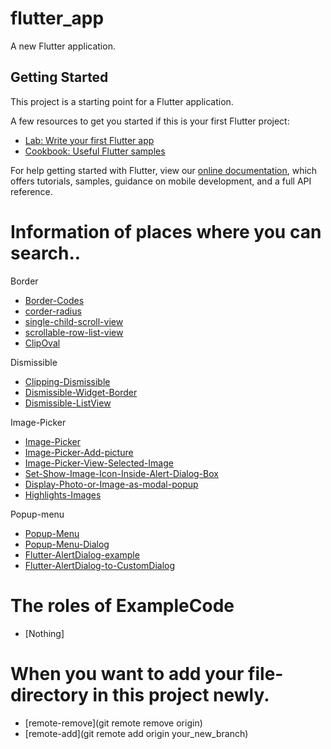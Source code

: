 # flutter_app

A new Flutter application.

## Getting Started

This project is a starting point for a Flutter application.

A few resources to get you started if this is your first Flutter project:

- [Lab: Write your first Flutter app](https://flutter.dev/docs/get-started/codelab)
- [Cookbook: Useful Flutter samples](https://flutter.dev/docs/cookbook)

For help getting started with Flutter, view our
[online documentation](https://flutter.dev/docs), which offers tutorials,
samples, guidance on mobile development, and a full API reference.


# Information of places where you can search..

Border
- [Border-Codes](https://stackoverflow.com/questions/58350235/add-border-to-a-container-with-borderradius-in-flutter)
- [corder-radius](https://stackoverflow.com/questions/50008737/flutter-corner-radius-with-transparent-background)
- [single-child-scroll-view](https://stackoverflow.com/questions/56131101/how-to-place-a-listview-inside-a-singlechildscrollview-but-prevent-them-from-scr)
- [scrollable-row-list-view](https://stackoverflow.com/questions/50762079/flutter-listview-scrollable-row)
- [ClipOval](https://stackoverflow.com/questions/50603767/flutter-circle-file-image-with-clip-oval)

Dismissible
- [Clipping-Dismissible](https://github.com/flutter/flutter/issues/56812)
- [Dismissible-Widget-Border](https://stackoverflow.com/questions/57542470/how-to-fix-this-dismissible-widget-border)
- [Dismissible-ListView](https://medium.com/@maffan/how-to-make-a-dismissible-listview-in-flutter-a9f730a751be)

Image-Picker
- [Image-Picker](https://pub.dev/packages/image_picker)
- [Image-Picker-Add-picture](https://medium.com/fabcoding/adding-an-image-picker-in-a-flutter-app-pick-images-using-camera-and-gallery-photos-7f016365d856)
- [Image-Picker-View-Selected-Image](https://stackoverflow.com/questions/56885714/showing-selected-image-in-alert-dialog-in-flutter)
- [Set-Show-Image-Icon-Inside-Alert-Dialog-Box](https://flutter-examples.com/show-image-icon-inside-alert-dialog/)
- [Display-Photo-or-Image-as-modal-popup](https://stackoverflow.com/questions/60047676/flutter-display-photo-or-image-as-modal-popup)
- [Highlights-Images](https://stackoverflow.com/questions/46046134/how-do-i-make-a-button-with-an-image-in-flutter-that-highlights-while-someone-is)

Popup-menu
- [Popup-Menu](https://www.developerlibs.com/2018/06/flutter-event-alert-with-pop-up.html)
- [Popup-Menu-Dialog](https://www.youtube.com/watch?v=FGfhnS6skMQ)
- [Flutter-AlertDialog-example](https://androidkt.com/flutter-alertdialog-example/)
- [Flutter-AlertDialog-to-CustomDialog](https://medium.com/flutterpub/flutter-alert-dialog-to-custom-dialog-966195157da8)


# The roles of ExampleCode

- [Nothing]


# When you want to add your file-directory in this project newly.

- [remote-remove](git remote remove origin)
- [remote-add](git remote add origin your_new_branch)